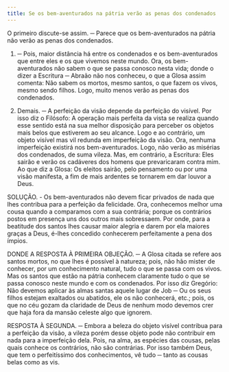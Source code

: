 ```yaml
---
title: Se os bem-aventurados na pátria verão as penas dos condenados
---
```


O primeiro discute-se assim. ─ Parece que os bem-aventurados na pátria não verão as penas dos condenados.  

1. ─ Pois, maior distância há entre os condenados e os bem-aventurados que entre eles e os que vivemos neste mundo. Ora, os bem-aventurados não sabem o que se passa conosco nesta vida; donde o dizer a Escritura ─ Abraão não nos conheceu, o que a Glosa assim comenta: Não sabem os mortos, mesmo santos, o que fazem os vivos, mesmo sendo filhos. Logo, muito menos verão as penas dos condenados.  

2. Demais. ─ A perfeição da visão depende da perfeição do visível. Por isso diz o Filósofo: A operação mais perfeita da vista se realiza quando esse sentido está na sua melhor disposição para perceber os objetos mais belos que estiverem ao seu alcance. Logo e ao contrário, um objeto visível mas vil redunda em imperfeição da visão. Ora, nenhuma imperfeição existirá nos bem-aventurados. Logo, não verão as misérias dos condenados, de suma vileza.  Mas, em contrário, a Escritura: Eles sairão e verão os cadáveres dos homens que prevaricaram contra mim. Ao que diz a Glosa: Os eleitos sairão, pelo pensamento ou por uma visão manifesta, a fim de mais ardentes se tornarem em dar louvor a Deus.  

SOLUÇÃO. - Os bem-aventurados não devem ficar privados de nada que lhes contribua para a perfeição da felicidade. Ora, conhecemos melhor uma cousa quando a comparamos com a sua contrária; porque os contrários postos em presença uns dos outros mais sobressaem. Por onde, para a beatitude dos santos lhes causar maior alegria e darem por ela maiores graças a Deus, é-lhes concedido conhecerem perfeitamente a pena dos ímpios.  

DONDE A RESPOSTA À PRIMEIRA OBJEÇÃO. ─ A Glosa citada se refere aos santos mortos, no que lhes é possível à natureza; pois, não hão mister de conhecer, por um conhecimento natural, tudo o que se passa com os vivos. Mas os santos que estão na pátria conhecem claramente tudo o que se passa conosco neste mundo e com os condenados. Por isso diz Gregório: Não devemos aplicar às almas santas aquele lugar de Job ─ Ou os seus filhos estejam exaltados ou abatidos, ele os não conhecerá, etc.; pois, os que no céu gozam da claridade de Deus de nenhum modo devemos crer que haja fora da mansão celeste algo que ignorem.  

RESPOSTA À SEGUNDA. ─ Embora a beleza do objeto visível contribua para a perfeição da visão, a vileza porém desse objeto pode não contribuir em nada para a imperfeição dela. Pois, na alma, as espécies das cousas, pelas quais conhece os contrários, não são contrárias. Por isso também Deus, que tem o perfeitíssimo dos conhecimentos, vê tudo ─ tanto as cousas belas como as vis.